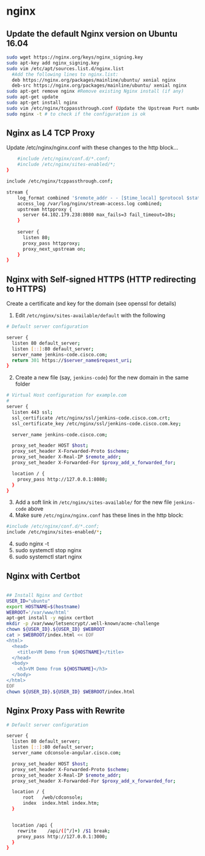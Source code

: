 # nginx

## Update the default Nginx version on Ubuntu 16.04

```bash
sudo wget https://nginx.org/keys/nginx_signing.key
sudo apt-key add nginx_signing.key
sudo vim /etc/apt/sources.list.d/nginx.list 
  #Add the following lines to nginx.list:
  deb https://nginx.org/packages/mainline/ubuntu/ xenial nginx
  deb-src https://nginx.org/packages/mainline/ubuntu/ xenial nginx
sudo apt-get remove nginx #Remove existing Nginx install (if any)
sudo apt-get update
sudo apt-get install nginx
sudo vim /etc/nginx/tcppassthrough.conf (Update the Upstream Port numbers for 80 and/or 443) # See above
sudo nginx -t # to check if the configuration is ok
```

## Nginx as L4 TCP Proxy

Update /etc/nginx/nginx.conf with these changes to the http block...

```bash
    #include /etc/nginx/conf.d/*.conf;
    #include /etc/nginx/sites-enabled/*;
}

include /etc/nginx/tcppassthrough.conf;
```

```bash
stream {
    log_format combined '$remote_addr - - [$time_local] $protocol $status $bytes_sent $bytes_received $session_time "$upstream_addr"';
    access_log /var/log/nginx/stream-access.log combined;
    upstream httpproxy {
      server 64.102.179.238:8080 max_fails=3 fail_timeout=10s;
    }
 
    server {
      listen 80;
      proxy_pass httpproxy;
      proxy_next_upstream on;
    }
}
```

## Nginx with Self-signed HTTPS (HTTP redirecting to HTTPS)

Create a certificate and key for the domain (see openssl for details)

1. Edit `/etc/nginx/sites-available/default` with the following

```bash
# Default server configuration

server {
  listen 80 default_server;
  listen [::]:80 default_server;
  server_name jenkins-code.cisco.com;
  return 301 https://$server_name$request_uri;
}
```
2. Create a new file (say, `jenkins-code`) for the new domain in the same folder

```bash
# Virtual Host configuration for example.com
#
server {
  listen 443 ssl;
  ssl_certificate /etc/nginx/ssl/jenkins-code.cisco.com.crt;
  ssl_certificate_key /etc/nginx/ssl/jenkins-code.cisco.com.key;

  server_name jenkins-code.cisco.com;

  proxy_set_header HOST $host;
  proxy_set_header X-Forwarded-Proto $scheme;
  proxy_set_header X-Real-IP $remote_addr;
  proxy_set_header X-Forwarded-For $proxy_add_x_forwarded_for;

  location / {
    proxy_pass http://127.0.0.1:8080;
  }
}
```

3. Add a soft link in `/etc/nginx/sites-available/` for the new file `jenkins-code` above
4. Make sure `/etc/nginx/nginx.conf` has these lines in the http block:

```bash
#include /etc/nginx/conf.d/*.conf;
include /etc/nginx/sites-enabled/*;
```
4. sudo nginx -t
5. sudo systemctl stop nginx
6. sudo systemctl start nginx

## Nginx with Certbot

```bash

## Install Nginx and Certbot
USER_ID="ubuntu"
export HOSTNAME=$(hostname)
WEBROOT='/var/www/html'
apt-get install -y nginx certbot
mkdir -p /var/www/letsencrypt/.well-known/acme-challenge
chown ${USER_ID}.${USER_ID} $WEBROOT
cat > $WEBROOT/index.html << EOF
<html>
  <head>
    <title>VM Demo from ${HOSTNAME}</title>
  </head>
  <body>
    <h3>VM Demo from ${HOSTNAME}</h3>
  </body>
</html>
EOF
chown ${USER_ID}.${USER_ID} $WEBROOT/index.html
```

## Nginx Proxy Pass with Rewrite

```bash
# Default server configuration

server {
  listen 80 default_server;
  listen [::]:80 default_server;
  server_name cdconsole-angular.cisco.com;

  proxy_set_header HOST $host;
  proxy_set_header X-Forwarded-Proto $scheme;
  proxy_set_header X-Real-IP $remote_addr;
  proxy_set_header X-Forwarded-For $proxy_add_x_forwarded_for;

  location / {
      root   /web/cdconsole;
      index  index.html index.htm;
  }


  location /api {
    rewrite    /api/([^/]+) /$1 break;
    proxy_pass http://127.0.0.1:3000;
  }
}
```

